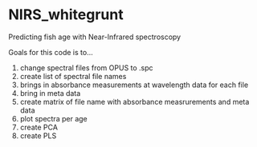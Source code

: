 # NIRS_whitegrunt
Predicting fish age with Near-Infrared spectroscopy

Goals for this code is to...
1) change spectral files from OPUS to .spc
2) create list of spectral file names
3) brings in absorbance measurements at wavelength data for each file
4) bring in meta data
5) create matrix of file name with absorbance measrurements and meta data
6) plot spectra per age
7) create PCA
8) create PLS
